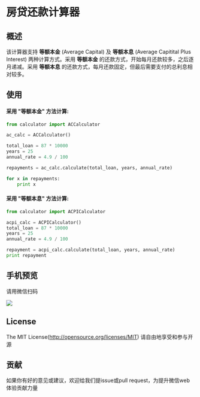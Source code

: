 # 房贷还款计算器

## 概述

该计算器支持 **等额本金** (Average Capital) 及 **等额本息** (Average Capitital Plus Interest) 两种计算方式。采用 **等额本金** 的还款方式，开始每月还款较多，之后逐月递减。采用 **等额本息** 的还款方式，每月还款固定，但最后需要支付的总利息相对较多。

## 使用

#### 采用 "等额本金" 方法计算:

```python
from calculator import ACCalculator

ac_calc = ACCalculator()

total_loan = 87 * 10000
years = 25
annual_rate = 4.9 / 100

repayments = ac_calc.calculate(total_loan, years, annual_rate)

for x in repayments:
    print x
```

#### 采用 "等额本息" 方法计算:

```python
from calculator import ACPICalculator

acpi_calc = ACPICalculator()
total_loan = 87 * 10000
years = 25
annual_rate = 4.9 / 100

repayment = acpi_calc.calculate(total_loan, years, annual_rate)
print repayment
```

## 手机预览

请用微信扫码

![](./dist/example/snapshot/qrcode.png)

## License
The MIT License(http://opensource.org/licenses/MIT)
请自由地享受和参与开源

## 贡献

如果你有好的意见或建议，欢迎给我们提issue或pull request，为提升微信web体验贡献力量
